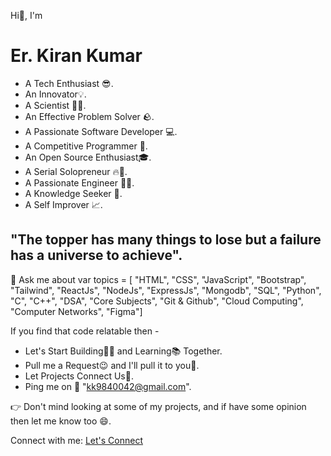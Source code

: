 Hi👋, I'm <h1>Er. Kiran Kumar</h1>

- A Tech Enthusiast 😎.
- An Innovator💡.
- A Scientist 🧑‍🔬.
- An Effective Problem Solver 🪨.
- A Passionate Software Developer 💻.
- A Competitive Programmer 🧿.
- An Open Source Enthusiast🎓.
- A Serial Solopreneur 🔥💪.
- A Passionate Engineer 🧑‍🎓.
- A Knowledge Seeker 💟.
- A Self Improver 📈.



<mark><h2>"The topper has many things to lose but a failure has a universe to achieve".</h2></mark>

💬 Ask me about var topics = [ "HTML", "CSS", "JavaScript", "Bootstrap", "Tailwind", "ReactJs", "NodeJs", "ExpressJs", "Mongodb", "SQL", "Python", "C", "C++", "DSA", "Core Subjects", "Git & Github", "Cloud Computing", "Computer Networks", "Figma"]




If you find that code relatable then - <br>

- Let's Start Building👷‍♂️ and Learning📚 Together. <br>
- Pull me a Request😉 and I'll pull it to you🤗.  <br>
- Let Projects Connect Us🤞.   <br>
- Ping me on 📧 "kk9840042@gmail.com".   <br>

👉 Don't mind looking at some of my projects, and if have some opinion then let me know too 😄.

Connect with me:
<a href="https://www.linkedin.com/in/kiran-kumar-8809911b8/"> Let's Connect </a>

